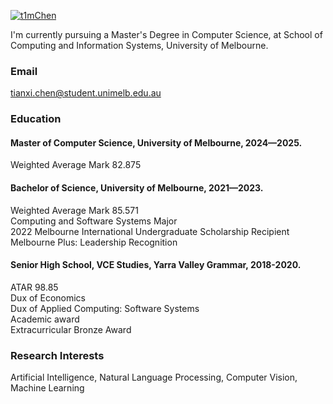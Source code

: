 

[![t1mChen](https://img.shields.io/badge/t1mChen-github-blue?logo=github)](https://github.com/t1mChen)

I'm currently pursuing a Master's Degree in Computer Science, at School of Computing and Information Systems, University of Melbourne.

### Email
tianxi.chen@student.unimelb.edu.au

### Education
#### Master of Computer Science, University of Melbourne, 2024—2025.
Weighted Average Mark 82.875

#### Bachelor of Science, University of Melbourne, 2021—2023.
Weighted Average Mark 85.571\
Computing and Software Systems Major\
2022 Melbourne International Undergraduate Scholarship Recipient\
Melbourne Plus: Leadership Recognition

#### Senior High School, VCE Studies, Yarra Valley Grammar, 2018-2020.
ATAR 98.85\
Dux of Economics\
Dux of Applied Computing: Software Systems\
Academic award\
Extracurricular Bronze Award

### Research Interests
Artificial Intelligence, Natural Language Processing, Computer Vision, Machine Learning

